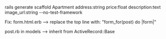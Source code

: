 rails generate scaffold Apartment address:string price:float description:text image_url:string --no-test-framework

Fix:
form.html.erb --> replace the top line with:
"form_for(post) do |form|"

post.rb in models --> inherit from ActiveRecord::Base
